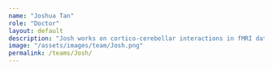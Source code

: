 ```yaml
---
name: "Joshua Tan"
role: "Doctor"
layout: default
description: "Josh works on cortico-cerebellar interactions in fMRI data. His research focuses on the contribution of these interactions to learning and expertise, and the generalisation of the cerebellum’s role across both motor and non-motor actions."
image: "/assets/images/team/Josh.png"
permalink: /teams/Josh/
---
```


